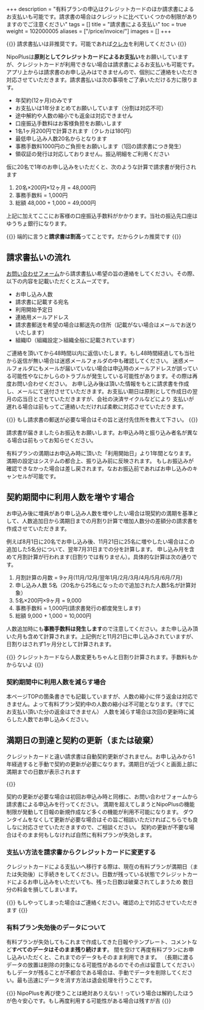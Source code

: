 +++
description = "有料プランの申込はクレジットカードのほか請求書によるお支払いも可能です。請求書の場合はクレジットに比べていくつかの制限がありますのでご注意ください"
tags = []
title = "請求書による支払い"
toc = true
weight = 102000005
aliases = ["/price/invoice/"]
images = []
+++


{{<alice pos="left" icon="default">}}
請求書払いは非推奨です。可能であれば[クレカ](/docs/price/fee/)を利用してください
{{</alice>}}

NipoPlusは**原則としてクレジットカードによるお支払い**をお願いしていますが、クレジットカードが利用できない場合は請求書によるお支払いも可能です。アプリ上からは請求書のお申し込みはできませんので、個別にご連絡をいただき対応させていただきます。請求書払いは次の事項をご了承いただける方に限ります。

- 年契約(12ヶ月)のみです
- お支払いは1年分まとめてお願いしています（分割は対応不可）
- 途中解約や人数の縮小でも返金は対応できません
- 口座振込手数料はお客様負担をお願いします
- 1名1ヶ月200円で計算されます（クレカは180円）
- 最低申し込み人数20名からとなります
- 事務手数料1000円のご負担をお願いします（1回の請求書につき発生）
- 領収証の発行は対応しておりません。振込明細をご利用ください

仮に20名で1年のお申し込みをいただくと、次のような計算で請求書が発行されます

1. 20名×200円×12ヶ月 = 48,000円
1. 事務手数料 = 1,000円
1. 総額 48,000 + 1,000 = 49,000円

上記に加えてここにお客様の口座振込手数料がかかります。当社の振込先口座はゆうちょ銀行になります。

{{<alice pos="right" icon="here">}}
端的に言うと**請求書は割高**ってことです。だからクレカ推奨です
{{</alice>}}

## 請求書払いの流れ

[お問い合わせフォーム](/others/inquery/)から請求書払い希望の旨の連絡をしてください。その際、以下の内容を記載いただくとスムーズです。

- お申し込み人数
- 請求書に記載する宛名
- 利用開始予定日
- 連絡用メールアドレス
- 請求書郵送を希望の場合は郵送先の住所（記載がない場合はメールでお送りいたします）
- 組織ID（組織設定＞組織全般に記載されています）

ご連絡を頂いてから48時間以内に返信いたします。もし48時間経過しても当社から返信が無い場合は迷惑メールフォルダの中も確認してください。
迷惑メールフォルダにもメールが届いていない場合は申込時のメールアドレスが誤っている可能性やなにかしらのトラブルが発生している可能性があります。その際は再度お問い合わせください。
お申し込み後は頂いた情報をもとに請求書を作成し、メールにて送付させていただきます。お支払い期日は原則として作成日の翌月の応当日とさせていただきますが、会社の決済サイクルなどにより
支払いが遅れる場合は前もってご連絡いただければ柔軟に対応させていただきます。

{{<alice pos="right" icon="please">}}
もし請求書の郵送が必要な場合はその旨と送付先住所を教えて下さい。
{{</alice>}}

請求書が届きましたらお振込をお願いします。お申込み時と振り込み者名が異なる場合は前もってお知らせください。

有料プランの満期はお申込み時に頂いた「利用開始日」より1年間となります。満期の設定はシステムの都合上、振り込み前に反映されます。
もしお振込みが確認できなかった場合は差し戻されます。なおお振込前であればお申し込みのキャンセルが可能です。

## 契約期間中に利用人数を増やす場合

お申込み後に増員があり申し込み人数を増やしたい場合は現契約の満期を基準として、人数追加日から満期日までの月割り計算で増加人数分の差額分の請求書を作成させていただきます。

例えば8月1日に20名でお申し込み後、11月21日に25名に増やしたい場合はこの追加した5名分について、翌年7月31日までの分を計算します。
申し込み月を含めて月割計算が行われます(日割りでは有りません）。具体的な計算は次の通りです。

1. 月割計算の月数 = 9ヶ月(11月/12月/翌年1月/2月/3月/4月/5月/6月/7月)
1. 申し込み人数 5名（20名から25名になったので追加された人数5名が計算対象）
1. 5名×200円×9ヶ月 = 9,000
1. 事務手数料 = 1,000円(請求書発行の都度発生します)
1. 総額 9,000 + 1,000 = 10,000円

人数追加時にも**事務手数料は発生します**ので注意してください。また申し込み頂いた月も含めて計算されます。上記例だと11月21日に申し込みされていますが、日割りはされず1ヶ月分として計算されます。

{{<alice pos="right" icon="ok">}}
クレジットカードなら人数変更もちゃんと日割り計算されます。手数料もかからないよ
{{</alice>}}

### 契約期間中に利用人数を減らす場合

本ページTOPの箇条書きでも記載していますが、人数の縮小に伴う返金は対応できません。よって有料プラン契約中の人数の縮小は不可能となります。（すでにお支払い頂いた分の返金はできません）
人数を減らす場合は次回の更新時に減らした人数でお申し込みください。

## 満期日の到達と契約の更新（または破棄）

クレジットカードと違い請求書は自動契約更新がされません。お申し込みから1年経過すると手動で契約の更新が必要になります。満期日が近づくと画面上部に満期までの日数が表示されます

{{<appscreen filename="remaining" title="画面上部に満期日までの残日数が表示されます。この警告は残り15日を切ると表示されます">}}


契約の更新が必要な場合は初回お申込み時と同様に、お問い合わせフォームから請求書による申込みを行ってください。
満期を超えてしまうとNipoPlusの機能制限が発動して日報の新規作成など多くの機能が利用不可能になります。
ダウンタイムをなくして更新が必要な場合はその旨ご相談いただければこちらでも良しなに対応させていただきますので、ご相談ください。
契約の更新が不要な場合はそのまま何もしなければ自然に有料プランが失効します。

### 支払い方法を請求書からクレジットカードに変更する

クレジットカードによる支払いへ移行する際は、現在の有料プランが満期日（または失効後）に手続きをしてください。日数が残っている状態でクレジットカードによるお申し込みをいただいても、残った日数は破棄されてしまうため
数日分の料金を損してしまいます。

{{<alice pos="right" icon="ok">}}
もしやってしまった場合はご連絡ください。確認の上で対応させていただきます
{{</alice>}}

### 有料プラン失効後のデータについて

有料プランが失効してもこれまで作成してきた日報やテンプレート、コメントなど**すべてのデータはそのまま残り続けます**。
間を空けて再度有料プランにお申し込みいただくと、これまでのデータもそのまま利用できます。
（長期に渡るデータの放置は削除の対象になる可能性があるのでその点は留意してください）
もしデータが残ることが不都合である場合は、手動でデータを削除してください。最も迅速にデータを消す方法は退会処理を行うことです。

{{<alice pos="right" icon="shield">}}
NipoPlusを再び使うことは絶対ありえない！っていう場合は解約したほうが色々安心です。もし再度利用する可能性がある場合は残すが吉
{{</alice>}}
